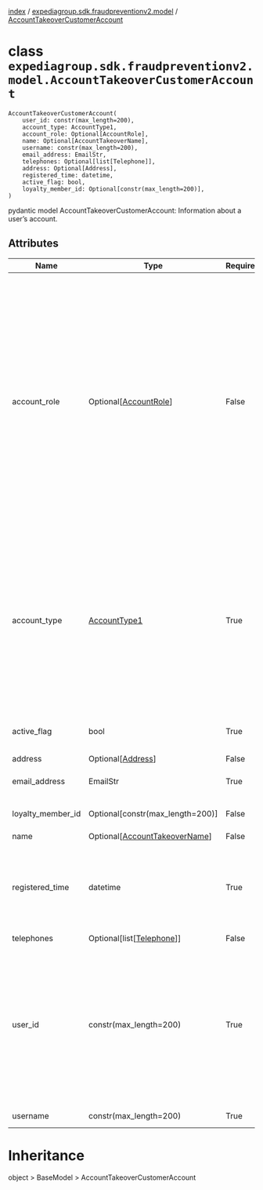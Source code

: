 [index](index.md) /
[expediagroup.sdk.fraudpreventionv2.model](expediagroup.sdk.fraudpreventionv2.model.md)
/ [AccountTakeoverCustomerAccount](AccountTakeoverCustomerAccount.md)

# class `expediagroup.sdk.fraudpreventionv2.model.AccountTakeoverCustomerAccount`

```
AccountTakeoverCustomerAccount(
    user_id: constr(max_length=200),
    account_type: AccountType1,
    account_role: Optional[AccountRole],
    name: Optional[AccountTakeoverName],
    username: constr(max_length=200),
    email_address: EmailStr,
    telephones: Optional[list[Telephone]],
    address: Optional[Address],
    registered_time: datetime,
    active_flag: bool,
    loyalty_member_id: Optional[constr(max_length=200)],
)
```

pydantic model AccountTakeoverCustomerAccount: Information about a
user’s account.

## Attributes

| Name              | Type                                                      | Required | Description                                                                                                                                                                                                                                                                                                                                                                                 |
| ----------------- | --------------------------------------------------------- | -------- | ------------------------------------------------------------------------------------------------------------------------------------------------------------------------------------------------------------------------------------------------------------------------------------------------------------------------------------------------------------------------------------------- |
| account_role      | Optional\[[AccountRole](AccountRole.md)\]                 | False    | Identifies the account role and associated permissions of a user’’s account. Possible values are:<br/>- `USER`: Basic account with no special privileges.<br/>- `MANAGER`: Account with additional privileges, such as the ability to make bookings for others.<br/>- `ADMIN`: Account with higher privileges than a manager, including the ability to grant manager access to other users. |
| account_type      | [AccountType1](AccountType1.md)                           | True     | Identifies the account type of a user’’s account. Possible values are:<br/>- `INDIVIDUAL` - Applicable if this account is for an individual traveler.<br/>- `BUSINESS` - Applicable if this account is for a business or organization account used by suppliers or Partners.                                                                                                                |
| active_flag       | bool                                                      | True     | Indicator for if this account is an active account or not.                                                                                                                                                                                                                                                                                                                                  |
| address           | Optional\[[Address](Address.md)\]                         | False    | …                                                                                                                                                                                                                                                                                                                                                                                           |
| email_address     | EmailStr                                                  | True     | Email address for the account owner.                                                                                                                                                                                                                                                                                                                                                        |
| loyalty_member_id | Optional\[constr(max_length=200)\]                        | False    | Unique loyalty identifier for a user.                                                                                                                                                                                                                                                                                                                                                       |
| name              | Optional\[[AccountTakeoverName](AccountTakeoverName.md)\] | False    | …                                                                                                                                                                                                                                                                                                                                                                                           |
| registered_time   | datetime                                                  | True     | The local date and time that the customer first registered on the Partner’s site, in ISO-8601 date and time format `yyyy-MM-ddTHH:mm:ss.SSSZ`.                                                                                                                                                                                                                                              |
| telephones        | Optional\[list\[[Telephone](Telephone.md)\]\]             | False    | …                                                                                                                                                                                                                                                                                                                                                                                           |
| user_id           | constr(max_length=200)                                    | True     | Unique account identifier provided by the Partner’s Identity Provider/System assigned to the account owner by the partner. `user_id` is specific to the Partner’s namespace. Used to track repeat account activity by the same user.                                                                                                                                                        |
| username          | constr(max_length=200)                                    | True     | Username of the account.                                                                                                                                                                                                                                                                                                                                                                    |

# Inheritance

object > BaseModel > AccountTakeoverCustomerAccount
